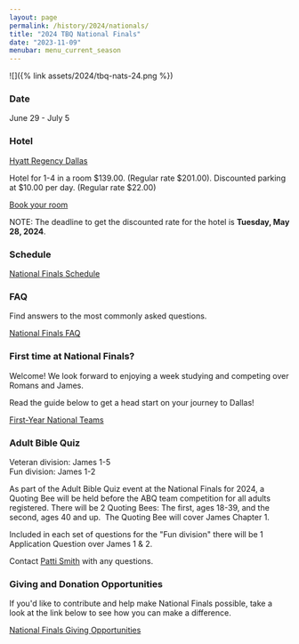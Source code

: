 ```yaml
---
layout: page
permalink: /history/2024/nationals/
title: "2024 TBQ National Finals"
date: "2023-11-09"
menubar: menu_current_season
---
```


![]({% link assets/2024/tbq-nats-24.png %})

### Date

June 29 - July 5

### Hotel

[Hyatt Regency Dallas](https://www.hyatt.com/en-US/hotel/texas/hyatt-regency-dallas/dfwrd)

Hotel for 1-4 in a room $139.00. (Regular rate $201.00). Discounted parking at $10.00 per day. (Regular rate $22.00)

<a href="https://www.hyatt.com/en-US/group-booking/DFWRD/G-BIBL" class="button is-primary">Book your room</a>

NOTE: The deadline to get the discounted rate for the hotel is **Tuesday, May 28, 2024**.

<!-- ### Registration

All entrants to National Finals must register. This includes all coaches, quizzers, officials, children, guests, and family members.

<a href="https://brushfire.com/agusa/NBQ/575453/" class="button is-primary">Register for Nationals</a> -->

### Schedule

<!-- 40 teams compete over 4 days for the National Chamionship.

There will be a 1-on-1 Tournament for those Championship quizzers whose team does not make it.
_(need minimum of 5 quizzers for the 1 on 1 tournament)_ -->

<a href="{% link _pages/history/2024/nationals/schedule.md %}" class="button is-primary">National Finals Schedule</a>

### FAQ

Find answers to the most commonly asked questions.

<a href="{% link _pages/history/2024/nationals/faq.md %}" class="button is-primary">National Finals FAQ</a>

### First time at National Finals?

Welcome! We look forward to enjoying a week studying and competing over Romans and James.

Read the guide below to get a head start on your journey to Dallas!

<a href="{% link _pages/history/2024/nationals/first-time.md %}" class="button is-primary">First-Year National Teams</a>

### Adult Bible Quiz

Veteran division: James 1-5  
Fun division: James 1-2

As part of the Adult Bible Quiz event at the National Finals for 2024, a Quoting Bee will be held before the ABQ team competition for all adults registered. There will be 2 Quoting Bees: The first, ages 18-39, and the second, ages 40 and up.  The Quoting Bee will cover James Chapter 1.

Included in each set of questions for the "Fun division" there will be 1 Application Question over James 1 & 2.

Contact [Patti Smith](mailto:p.s.momof5@gmail.com) with any questions.

### Giving and Donation Opportunities

If you'd like to contribute and help make National Finals possible, take a look at the link below to see how you can make a difference.

<a href="{% link _pages/history/2024/nationals/donations.md %}" class="button is-primary">National Finals Giving Opportunities</a>
